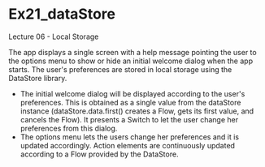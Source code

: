# Ex21_dataStore

Lecture 06 - Local Storage

The app displays a single screen with a help message pointing the user to the options menu to show
or hide an initial welcome dialog when the app starts.
The user's preferences are stored in local storage using the DataStore library.

- The initial welcome dialog will be displayed according to the user's preferences. This is obtained
  as a single value from the dataStore instance (dataStore.data.first() creates a Flow, gets its
  first value, and cancels the Flow). It presents a Switch to let the user change her preferences
  from this dialog.
- The options menu lets the users change her preferences and it is updated accordingly. Action
  elements are continuously updated according to a Flow provided by the DataStore.
